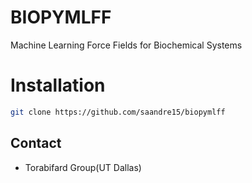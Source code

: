 # BIOPYMLFF
Machine Learning Force Fields for Biochemical Systems

# Installation
```bash
git clone https://github.com/saandre15/biopymlff
```

## Contact
* Torabifard Group(UT Dallas)